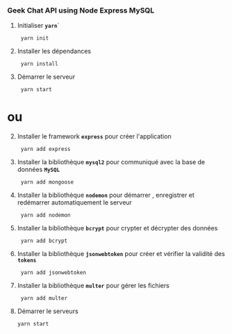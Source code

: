 ### Geek Chat API using Node Express MySQL

1. Initialiser **`yarn`**`

        yarn init

2. Installer les dépendances

        yarn install

3. Démarrer le serveur

        yarn start

# ou

2. Installer le framework **`express`** pour créer l'application

        yarn add express

3. Installer la bibliothèque **`mysql2`** pour communiqué avec la base de données **`MySQL`** 

        yarn add mongoose

4. Installer la bibliothèque **`nodemon`** pour démarrer , enregistrer et redémarrer automatiquement le serveur

        yarn add nodemon

5. Installer la bibliothèque **`bcrypt`** pour crypter et décrypter des données

        yarn add bcrypt

8. Installer la bibliothèque **`jsonwebtoken`** pour créer et vérifier la validité des **`tokens`**

        yarn add jsonwebtoken

9. Installer la bibliothèque **`multer`** pour gérer les fichiers 

        yarn add multer

10. Démarrer le serveurs

        yarn start